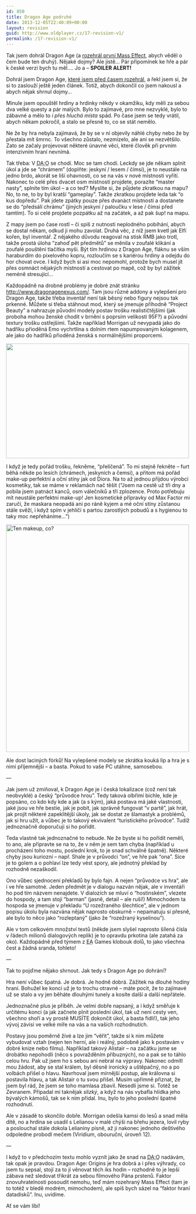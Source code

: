 ```yaml
---
id: 850
title: Dragon Age podruhé
date: 2013-12-05T22:40:09+00:00
layout: revision
guid: http://www.oldplayer.cz/17-revision-v1/
permalink: /17-revision-v1/
---
```

<div>
  <p>
    Tak jsem dohrál Dragon Age (a <a href="http://www.oldplayer.cz/mass-effect/">rozehrál první Mass Effect</a>, abych věděl o čem bude ten druhý). Nějaké dojmy? Ale jistě&#8230; Pár připomínek ke hře a pár k české verzi bych tu měl&#8230;. Jo a &#8211; <strong>SPOILER ALERT!</strong>
  </p>
  
  <p>
    Dohrál jsem Dragon Age, <a href="http://www.oldplayer.cz/dragon-age-origins/">které jsem před časem rozehrál</a>, a řekl jsem si, že si to zaslouží ještě jeden článek. Totiž, abych dokončil co jsem nakousl a abych nějak shrnul dojmy&#8230;
  </p>
  
  <p>
    Minule jsem opouštěl hrdiny a hrdinky někdy v okamžiku, kdy měli za sebou dva velké questy a pár malých. Bylo to zajímavé, pro mne nezvyklé, bylo to zábavné a mělo to <em>i přes hluchá místa</em> spád. Po čase jsem se tedy vrátil, abych někam pokročil, a stalo se přesně to, co se stát nemělo.
  </p>
  
  <p>
    Ne že by hra nebyla zajímavá, že by se v ní objevily náhlé chyby nebo že by přestala mít šmrnc. To všechno zůstalo, nezmizelo, ale ani se nezvětšilo. Zato se začaly projevovat některé únavné věci, které člověk při prvním intenzivním hraní nevnímá.
  </p>
  
  <p>
    Tak třeba: V <abbr title="Dragon Ages: Origins">DA:O</abbr> se chodí. Moc se tam chodí. Leckdy se jde někam splnit úkol a jde se &#8220;chrámem&#8221; (doplňte: jeskyní / lesem / čímsi), je to neustále na jedno brdo, akorát se liší ohavnosti, co se na vás v nové místnosti vyřítí. Nakonec to celé přes dvacet osm místností projdete, porazíte &#8220;master nasty&#8221;, splníte tím úkol &#8211; a co teď? Myslíte si, že půjdete zkratkou na mapu? No, to ne, to by byl kratší &#8220;gameplay&#8221;. Takže zkratkou projdete leda tak &#8220;o kus dopředu&#8221;. Pak jdete zpátky pouze přes dvanáct místností a dostanete se do &#8220;předsálí chrámu&#8221; (jiných jeskyní / paloučku v lese / čímsi před tamtím). To si celé projdete pozpátku až na začátek, a až pak šup! na mapu.
  </p>
  
  <p>
    Z mapy jsem po čase rostl &#8211; či spíš z nutnosti neplodného pobíhání, abych se dostal někam, odkud ji mohu zavolat. Druhá věc, z níž jsem kvetl jak Elfí kořen, byl inventář. Z nějakého důvodu reagoval na stisk RMB jako trotl, takže prostá úloha &#8220;zahoď pět předmětů&#8221; se měnila v zoufalé klikání a zoufalé pouštění tlačítka myši. Být tím hrdinou z Dragon Age, fláknu se vším haraburdím do pixelového kopru, rozloučím se s kariérou hrdiny a odejdu do hor chovat ovce. I když bych si asi moc nepomohl, protože bych musel jít přes osmnáct nějakých místností a cestovat po mapě, což by byl zážitek neméně stresující&#8230;
  </p>
  
  <p>
    Každopádně na drobné problémy je dobré znát stránku <a href="http://www.dragonagenexus.com/index.php">http://www.dragonagenexus.com/</a>. Tam jsou různé addony a vylepšení pro Dragon Age, takže třeba inventář není tak běsný nebo figury nejsou tak prkenné. Můžete si třeba stáhnout mod, který se jmenuje příhodně &#8220;Project Beauty&#8221; a nahrazuje původní modely postav trošku realističtějšími (jak proboha mohou ženské chodit v brnění s poprsím velikosti 95F?) a původní textury trošku ostřejšími. Takže například Morrigan už nevypadá jako do hadříku přioděná Emo vychrtlina s dolním rtem napumpovaným kolagenem, ale jako do hadříků přioděná ženská s normálnějšími proporcemi.
  </p>
  
  <p>
    <a href="http://www.oldplayer.cz/wp-content/uploads/2013/03/mori-new.jpg"><img class="aligncenter size-full wp-image-18" title="mori-new" src="http://www.oldplayer.cz/wp-content/uploads/2013/03/mori-new.jpg" alt="" width="500" height="313" /></a>
  </p>
  
  <p>
    I když je tedy pořád trošku, řekněme, &#8220;přelíčená&#8221;. To mi stejně řekněte &#8211; furt běhá někde po lesích (chrámech, jeskyních a čemsi), a přitom má pořád make-up perfektní a oční stíny jak od Diora. Na to až jednou přijdou výrobci kosmetiky, tak se máme v reklamách nač těšit (&#8220;Jsem na cestě už tři dny a pobila jsem patnáct kanců, osm válečníků a tři zplozence. Proto potřebuju mít neustále perfektní make-up! Jen kosmetické přípravky od Max Factor mi zaručí, že maskara neopadá ani po ráně kyjem a mé oční stíny zůstanou stále svěží, i když spím v jehličí s partou zarostlých pobudů a s hygienou to taky moc nepřeháníme&#8230;&#8221;)
  </p>
  
  <p>
    <a href="http://www.oldplayer.cz/wp-content/uploads/2013/03/morri2.jpg"><img class="aligncenter size-full wp-image-19" title="morri2" src="http://www.oldplayer.cz/wp-content/uploads/2013/03/morri2.jpg" alt="Ten makeup, co?" width="500" height="621" /></a>
  </p>
  
  <p>
    Ale dost laciných fórků! Na vylepšené modely se zkrátka kouká líp a hra je s nimi příjemnější &#8211; a basta. Pokud to vaše PC utáhne, samosebou.
  </p>
  
  <p>
    &#8212;
  </p>
  
  <p>
    Jak jsem už zmiňoval, k Dragon Age je i česká lokalizace (což není tak neobvyklé) a český &#8220;průvodce hrou&#8221;. Tedy taková olbřímí bichle, kde je popsáno, co kdo kdy kde a jak (a s kým), jaká postava má jaké vlastnosti, jaké jsou ve hře bestie, jak je pobít, jak správně fungovat &#8220;v partě&#8221;, jak hrát, jak projít některé zapeklitější úkoly, jak se dostat ze šlamastyk a problémů, jak si hru užít, a vůbec je to takový ekvivalent &#8220;turistického průvodce&#8221;. Tudíž jednoznačně doporučuji si ho pořídit.
  </p>
  
  <p>
    Teda vlastně tak jednoznačné to nebude. Ne že byste si ho pořídit neměli, to ano, ale připravte se na to, že v něm je sem tam chyba (například u procházení toho mostu, poslední krok, to je snad schválně špatně). Některé chyby jsou kuriozní &#8211; např. Shale je v průvodci &#8220;on&#8221;, ve hře pak &#8220;ona&#8221;. Sice je to golem a o pohlaví lze tedy vést spory, ale jednotný překlad by rozhodně nezaškodil.
  </p>
  
  <p>
    Ono vůbec sjednocení překladů by bylo fajn. A nejen &#8220;průvodce vs hra&#8221;, ale i ve hře samotné. Jeden předmět je v dialogu nazván nějak, ale v inventáři ho pod tím názvem nenajdete. V dialozích se mluví o &#8220;hostinském&#8221;, vlezete do hospody, a tam stojí &#8220;barman&#8221; (jasně, detail &#8211; ale ruší!) Mimochodem ta hospoda se jmenuje v překladu &#8220;U rozežraného šlechtice&#8221;, ale v jednom popisu úkolu byla nazvána nějak naprosto obskurně &#8211; nepamatuju si přesně, ale bylo to něco jako &#8220;rozleptaný&#8221; (jako že &#8220;rozežraný kyselinou&#8221;).
  </p>
  
  <p>
    Ale v tom celkovém množství textů (někde jsem slyšel naprosto šílená čísla v řádech milionů dialogových replik) je to opravdu prkotina (ale zatahá za oko). Každopádně před týmem z <abbr title="Electronic Arts">EA</abbr> Games klobouk dolů, to jako všechna čest a žádná sranda, tohleto!
  </p>
  
  <p>
    &#8212;
  </p>
  
  <p>
    Tak to pojďme nějako shrnout. Jak tedy s Dragon Age po dohrání?
  </p>
  
  <p>
    Hra není vůbec špatná. Je dobrá. Je hodně dobrá. Zážitek na dlouhé hodiny hraní. Bohužel ke konci už je to trochu otravné &#8211; máte pocit, že to zajímavé už se stalo a vy jen běháte dlouhými tunely a kosíte další a další nepřátele.
  </p>
  
  <p>
    Jednoznačné plus je příběh. Je velmi dobře napsaný, a i když směřuje k určitému konci (a jak začnete plnit poslední úkol, tak už není cesty ven, všechno shoří a vy prostě MUSÍTE dokončit úkol, a basta fidli!), tak jeho vývoj závisí ve velké míře na vás a na vašich rozhodnutích.
  </p>
  
  <p>
    Postavy jsou poměrně živé a lze jim &#8220;věřit&#8221;, takže si k nim můžete vybudovat vztah (nejen ten herní, ale i reálný, podobně jako k postavám v dobré knize nebo filmu). Například takový Alistair &#8211; na začátku jsme se drobátko nepohodli (něco s povražděním příbuzných), no a pak se to táhlo celou hru. Pak už jsem ho s sebou ani nebral na výpravy. Nakonec odmítl mou žádost, aby se stal králem, byl děsně ironický a uštěpačný, no a po volbách přišel o hlavu. Navrhoval jsem mírnější postup, ale královna si postavila hlavu, a tak Alistair o tu svou přišel. Musím upřímně přiznat, že jsem byl rád, že jsem se toho mamlasa zbavil. Nesedli jsme si. Totéž se Zevranem. Připadal mi taknějak <em>slizký</em>, a když na nás vybafla hlídka jeho bývalých kámošů, tak se k nim přidal. Inu, bylo to jeho poslední špatné rozhodnutí.
  </p>
  
  <p>
    Ale v zásadě to skončilo dobře. Morrigan odešla kamsi do lesů a snad měla dítě, no a hrdina se usadil s Lelianou v malé chýši na břehu jezera, lovil ryby a poslouchal stále dokola Lelianiny písně, až ji nakonec jednoho deštivého odpoledne probodl mečem (Viridium, obouruční, úroveň 12).
  </p>
  
  <p>
    &#8212;
  </p>
  
  <p>
    I když to v předchozím textu mohlo vyznít jako že snad na <abbr title="Dragon Ages: Origins">DA:O</abbr> nadávám, tak opak je pravdou. Dragon Age: Origins je hra dobrá a i přes výhrady, co jsem tu sepsal, stojí za to jí věnovat těch iks hodin &#8211; rozhodně to je lepší zábava než sledovat třikrát za sebou filmového Pána prstenů. Faktor znovuhratelnosti posoudit nemohu, teď mám rozehraný Mass Effect (tam je to totéž v bledě modrém, mimochodem), ale spíš bych sázel na &#8220;faktor hraní datadisků&#8221;. Inu, uvidíme.
  </p>
  
  <p>
    Ať se vám líbí!
  </p>
</div>

<div id="google_plus_one">
  <g:plusone></g:plusone>
</div>

<div id="fb_send_like">
</div>